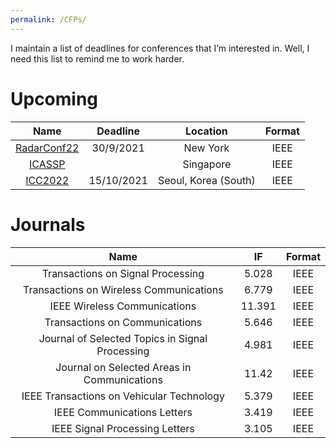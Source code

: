 ```yaml
---
permalink: /CFPs/
---
```


I maintain a list of deadlines for conferences that I’m interested in.
Well, I need this list to remind me to work harder.

# Upcoming

|                             Name                             |  Deadline  |       Location       | Format |
| :----------------------------------------------------------: | :--------: | :------------------: | :----: |
| [RadarConf22](https://conferences.ieee.org/conferences_events/conferences/conferencedetails/48738) | 30/9/2021  |       New York       |  IEEE  |
| [ICASSP](https://conferences.ieee.org/conferences_events/conferences/conferencedetails/43922) |            |      Singapore       |  IEEE  |
| [ICC2022](https://conferences.ieee.org/conferences_events/conferences/conferencedetails/45855) | 15/10/2021 | Seoul, Korea (South) |  IEEE  |

# Journals

|                      Name                       |   IF   | Format |
| :---------------------------------------------: | :----: | :----: |
|        Transactions on Signal Processing        | 5.028  |  IEEE  |
|     Transactions on Wireless Communications     | 6.779  |  IEEE  |
|          IEEE Wireless Communications           | 11.391 |  IEEE  |
|         Transactions on Communications          | 5.646  |  IEEE  |
| Journal of Selected Topics in Signal Processing | 4.981  |  IEEE  |
|   Journal on Selected Areas in Communications   | 11.42  |  IEEE  |
|    IEEE Transactions on Vehicular Technology    | 5.379  |  IEEE  |
|           IEEE Communications Letters           | 3.419  |  IEEE  |
|         IEEE Signal Processing Letters          | 3.105  |  IEEE  |